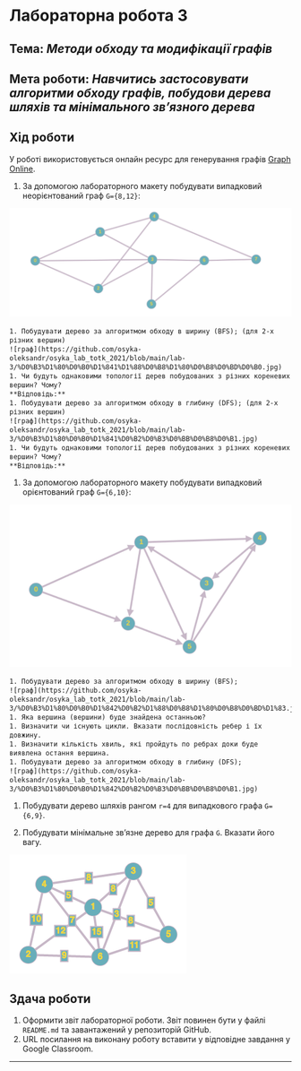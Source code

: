 # Лабораторна робота 3
## Тема: _Методи обходу та модифікації графів_
## Мета роботи: _Навчитись застосовувати алгоритми обходу графів, побудови дерева шляхів та мінімального зв’язного дерева_

## Хід роботи
У роботі використовується онлайн ресурс для генерування графів [Graph Online](https://graphonline.ru/).
1. За допомогою лабораторного макету побудувати випадковий неорієнтований граф `G={8,12}`:

![граф](https://github.com/osyka-oleksandr/osyka_lab_totk_2021/blob/main/lab-3/%D0%B3%D1%80%D0%B0%D1%84.png)

    1. Побудувати дерево за алгоритмом обходу в ширину (BFS); (для 2-х різних вершин)
    ![граф](https://github.com/osyka-oleksandr/osyka_lab_totk_2021/blob/main/lab-3/%D0%B3%D1%80%D0%B0%D1%841%D1%88%D0%B8%D1%80%D0%B8%D0%BD%D0%B0.jpg)
    1. Чи будуть однаковими топології дерев побудованих з різних кореневих вершин? Чому?
    **Відповідь:**
    1. Побудувати дерево за алгоритмом обходу в глибину (DFS); (для 2-х різних вершин)
    ![граф](https://github.com/osyka-oleksandr/osyka_lab_totk_2021/blob/main/lab-3/%D0%B3%D1%80%D0%B0%D1%841%D0%B2%D0%B3%D0%BB%D0%B8%D0%B1.jpg)
    1. Чи будуть однаковими топології дерев побудованих з різних кореневих вершин? Чому?
    **Відповідь:**
1. За допомогою лабораторного макету побудувати випадковий орієнтований граф `G={6,10}`:

![граф](https://github.com/osyka-oleksandr/osyka_lab_totk_2021/blob/main/lab-3/%D0%B3%D1%80%D0%B0%D1%842.png)

    1. Побудувати дерево за алгоритмом обходу в ширину (BFS);
    ![граф](https://github.com/osyka-oleksandr/osyka_lab_totk_2021/blob/main/lab-3/%D0%B3%D1%80%D0%B0%D1%842%D0%B2%D1%88%D0%B8%D1%80%D0%B8%D0%BD%D1%83.jpg)
    1. Яка вершина (вершини) буде знайдена останньою?
    1. Визначити чи існують цикли. Вказати послідовність ребер і їх довжину.
    1. Визначити кількість хвиль, які пройдуть по ребрах доки буде виявлена остання вершина.
    1. Побудувати дерево за алгоритмом обходу в глибину (DFS);
    ![граф](https://github.com/osyka-oleksandr/osyka_lab_totk_2021/blob/main/lab-3/%D0%B3%D1%80%D0%B0%D1%842%D0%B2%D0%B3%D0%BB%D0%B8%D0%B1.jpg)
1. Побудувати дерево шляхів рангом `r=4` для випадкового графа `G={6,9}`.

1. Побудувати мінімальне зв’язне дерево для графа `G`. Вказати його вагу.

![alt text](https://github.com/BobasB/lab_example/blob/master/lab_guidance/3_/images/graph.png "Знайти вагу графа")

## Здача роботи
1. Оформити звіт лабораторної роботи. Звіт повинен бути у файлі `README.md` та завантажений у репозиторій GitHub.
1. URL посилання на виконану роботу вставити у відповідне завдання у Google Classroom.

---

